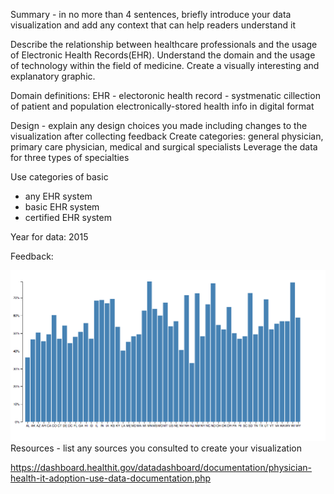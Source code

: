 Summary - in no more than 4 sentences, briefly introduce your data visualization and add any context that can help readers understand it

Describe the relationship between healthcare professionals and the usage of Electronic Health Records(EHR). Understand the domain and the usage 
of technology within the field of medicine. Create a visually interesting and explanatory graphic. 

Domain definitions: 
EHR - electoronic health record - systmenatic cillection of patient and population electronically-stored health info in digital format 


Design - explain any design choices you made including changes to the visualization after collecting feedback
Create categories: general physician, primary care physician, medical and surgical specialists 
Leverage the data for three types of specialties 

Use categories of basic 
* any EHR system 
* basic EHR system
* certified EHR system 

Year for data: 2015 

Feedback: 

![My image](/assets/img/verticalEHRbar2015.png)
Resources - list any sources you consulted to create your visualization

https://dashboard.healthit.gov/datadashboard/documentation/physician-health-it-adoption-use-data-documentation.php
